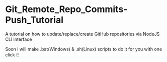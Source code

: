 # Git_Remote_Repo_Commits-Push_Tutorial
A tutorial on how to update/replace/create GitHub repositories via NodeJS CLI interface

Soon i will make .bat(Windows) & .sh(Linux) scripts to do it for you with one click 🖱️
